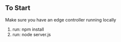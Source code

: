 
## To Start

Make sure you have an edge controller running locally

1. run: npm install
2. run: node server.js
